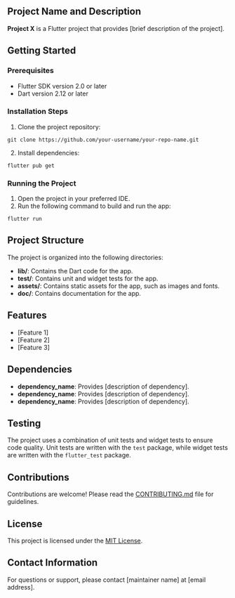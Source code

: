 ## Project Name and Description

**Project X** is a Flutter project that provides [brief description of the project].

## Getting Started

### Prerequisites

- Flutter SDK version 2.0 or later
- Dart version 2.12 or later

### Installation Steps

1. Clone the project repository:
```
git clone https://github.com/your-username/your-repo-name.git
```
2. Install dependencies:
```
flutter pub get
```

### Running the Project

1. Open the project in your preferred IDE.
2. Run the following command to build and run the app:
```
flutter run
```

## Project Structure

The project is organized into the following directories:

- **lib/**: Contains the Dart code for the app.
- **test/**: Contains unit and widget tests for the app.
- **assets/**: Contains static assets for the app, such as images and fonts.
- **doc/**: Contains documentation for the app.

## Features

- [Feature 1]
- [Feature 2]
- [Feature 3]

## Dependencies

- **dependency_name**: Provides [description of dependency].
- **dependency_name**: Provides [description of dependency].
- **dependency_name**: Provides [description of dependency].

## Testing

The project uses a combination of unit tests and widget tests to ensure code quality. Unit tests are written with the `test` package, while widget tests are written with the `flutter_test` package.

## Contributions

Contributions are welcome! Please read the [CONTRIBUTING.md](CONTRIBUTING.md) file for guidelines.

## License

This project is licensed under the [MIT License](LICENSE.md).

## Contact Information

For questions or support, please contact [maintainer name] at [email address].